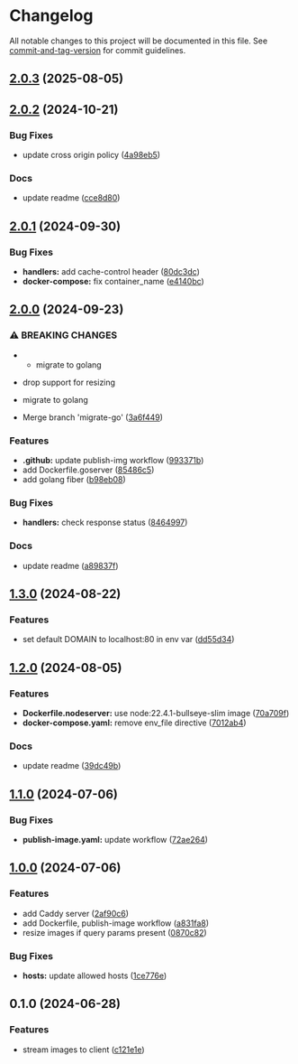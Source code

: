# Changelog

All notable changes to this project will be documented in this file. See [commit-and-tag-version](https://github.com/absolute-version/commit-and-tag-version) for commit guidelines.

## [2.0.3](https://github.com/singh-inder/images-to-gist-server/compare/v2.0.2...v2.0.3) (2025-08-05)

## [2.0.2](https://github.com/singh-inder/images-to-gist-server/compare/v2.0.1...v2.0.2) (2024-10-21)

### Bug Fixes

- update cross origin policy ([4a98eb5](https://github.com/singh-inder/images-to-gist-server/commit/4a98eb5710ca6367f65d1e25ddc35ac90696b1b7))

### Docs

- update readme ([cce8d80](https://github.com/singh-inder/images-to-gist-server/commit/cce8d80cb09e1b679f16e365d5caafe1a92afe7e))

## [2.0.1](https://github.com/singh-inder/images-to-gist-server/compare/v2.0.0...v2.0.1) (2024-09-30)

### Bug Fixes

- **handlers:** add cache-control header ([80dc3dc](https://github.com/singh-inder/images-to-gist-server/commit/80dc3dc40cb83ed496a7b8605ebb526d08a4515d))
- **docker-compose:** fix container_name ([e4140bc](https://github.com/singh-inder/images-to-gist-server/commit/e4140bce354655b74c0b8fddba7264b6935354ba))

## [2.0.0](https://github.com/singh-inder/images-to-gist-server/compare/v1.3.0...v2.0.0) (2024-09-23)

### ⚠ BREAKING CHANGES

- - migrate to golang

* drop support for resizing

- migrate to golang

- Merge branch 'migrate-go' ([3a6f449](https://github.com/singh-inder/images-to-gist-server/commit/3a6f449dfaf32a9006c4f53f74170488a3232651))

### Features

- **.github:** update publish-img workflow ([993371b](https://github.com/singh-inder/images-to-gist-server/commit/993371b6544ed8a2fa4c5df7103a859f60d9c713))
- add Dockerfile.goserver ([85486c5](https://github.com/singh-inder/images-to-gist-server/commit/85486c5b651e46e525455a4312298d6b9cf90ce2))
- add golang fiber ([b98eb08](https://github.com/singh-inder/images-to-gist-server/commit/b98eb0849752461f77ea4b31b1bdb4a4d078ee7f))

### Bug Fixes

- **handlers:** check response status ([8464997](https://github.com/singh-inder/images-to-gist-server/commit/8464997a1207e6694b0ef5c90366373af6280597))

### Docs

- update readme ([a89837f](https://github.com/singh-inder/images-to-gist-server/commit/a89837f075cc846eae5cdc9ea5212e932b7e0426))

## [1.3.0](https://github.com/singh-inder/images-to-gist-server/compare/v1.2.0...v1.3.0) (2024-08-22)

### Features

- set default DOMAIN to localhost:80 in env var ([dd55d34](https://github.com/singh-inder/images-to-gist-server/commit/dd55d34ca6306bc825260b95f26eb91a2bbbe3f4))

## [1.2.0](https://github.com/singh-inder/images-to-gist-server/compare/v1.1.0...v1.2.0) (2024-08-05)

### Features

- **Dockerfile.nodeserver:** use node:22.4.1-bullseye-slim image ([70a709f](https://github.com/singh-inder/images-to-gist-server/commit/70a709f579be57b4b54412d0c201ea62eb496ffe))
- **docker-compose.yaml:** remove env_file directive ([7012ab4](https://github.com/singh-inder/images-to-gist-server/commit/7012ab4c87e23d7ffcab92caababdf16cde15548))

### Docs

- update readme ([39dc49b](https://github.com/singh-inder/images-to-gist-server/commit/39dc49b9c64fd1ee3e21669958a204959e31c340))

## [1.1.0](https://github.com/singh-inder/images-to-gist-server/compare/v1.0.0...v1.1.0) (2024-07-06)

### Bug Fixes

- **publish-image.yaml:** update workflow ([72ae264](https://github.com/singh-inder/images-to-gist-server/commit/72ae2645ef34b7f505f2fea268e13e613a7d7668))

## [1.0.0](https://github.com/singh-inder/images-to-gist-server/compare/v0.1.0...v1.0.0) (2024-07-06)

### Features

- add Caddy server ([2af90c6](https://github.com/singh-inder/images-to-gist-server/commit/2af90c6b00c702fd57036dccf367cffc5fb90a47))
- add Dockerfile, publish-image workflow ([a831fa8](https://github.com/singh-inder/images-to-gist-server/commit/a831fa8160fca493bc503d2acb8fea6875b9a5d3))
- resize images if query params present ([0870c82](https://github.com/singh-inder/images-to-gist-server/commit/0870c82a23bceee455e7e8373b25528c39784d90))

### Bug Fixes

- **hosts:** update allowed hosts ([1ce776e](https://github.com/singh-inder/images-to-gist-server/commit/1ce776e7b86cf2f5b31f83bafb293c237214bebe))

## 0.1.0 (2024-06-28)

### Features

- stream images to client ([c121e1e](https://github.com/singh-inder/images-to-gist-server/commit/c121e1e7b5f5a8f93d3166a4dd1a79c6465713f0))
